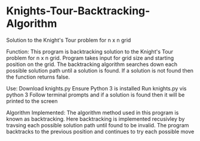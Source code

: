 # Knights-Tour-Backtracking-Algorithm

Solution to the Knight's Tour problem for n x n grid

Function:
        This program is backtracking solution to the Knight's Tour problem for n x n grid.
        Program takes input for grid size and starting position on the grid.
        The backtracking algorithm searches down each possible solution path until a solution is found.
        If a solution is not found then the function returns false.

Use:
    Download knights.py
    Ensure Python 3 is installed
    Run knights.py vis python 3
    Follow terminal prompts and if a solution is found then it will be printed to the screen

Algorithm Implemented:
    The algorithm method used in this program is known as backtracking.
    Here backtracking is implemented recusivley by travsing each possible solution path until found to be invalid.
    The program backtracks to the previous position and continues to try each possible move

